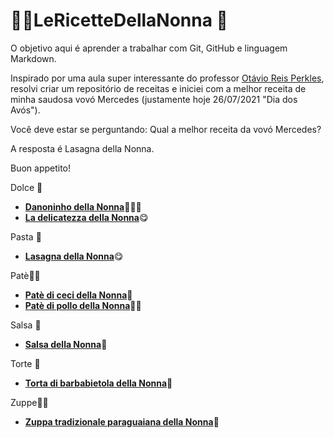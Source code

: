 # :woman_cook:LeRicetteDellaNonna :older_woman:

O objetivo aqui é aprender a trabalhar com Git, GitHub e linguagem Markdown.

Inspirado por uma aula super interessante do professor [Otávio Reis Perkles](https://github.com/Perkles), resolvi criar um repositório de receitas e iniciei com a melhor receita de minha saudosa vovó Mercedes (justamente hoje 26/07/2021 "Dia dos Avós").

Você deve estar se perguntando: Qual a melhor receita da vovó Mercedes?

A resposta é Lasagna della Nonna.

Buon appetito!

Dolce :cake:

* [**Danoninho della Nonna**](https://github.com/CristiamVasques/LeRicetteDellaNonna/tree/main/Ricette/DanoninhoDellaNonna.md):strawberry::banana::coconut:
* [**La delicatezza della Nonna**](https://github.com/CristiamVasques/LeRicetteDellaNonna/tree/main/Ricette/LaDelicatezzaDellaNonna.md):yum:

Pasta :spaghetti:

* [**Lasagna della Nonna**](https://github.com/CristiamVasques/LeRicetteDellaNonna/tree/main/Ricette/LasagnaDellaNonna.md):yum:

Patè:bowl_with_spoon::bread:

- [**Patè di ceci della Nonna**](https://github.com/CristiamVasques/LeRicetteDellaNonna/tree/main/Ricette/PatèDiCeciDellaNonna.md):bowl_with_spoon:
- [**Patè di pollo della Nonna**](https://github.com/CristiamVasques/LeRicetteDellaNonna/tree/main/Ricette/PatèDiPolloDellaNonna.md):bowl_with_spoon::chicken:

Salsa :tomato:

* [**Salsa della Nonna**](https://github.com/CristiamVasques/LeRicetteDellaNonna/tree/main/Ricette/SalsaDellaNonna.md):tomato:

Torte :cake:

- [**Torta di barbabietola della Nonna**](https://github.com/CristiamVasques/LeRicetteDellaNonna/tree/main/Ricette/TortaDiBarbabietolaDellaNonna.md):cake:

Zuppe:bowl_with_spoon::bread:

- [**Zuppa tradizionale paraguaiana della Nonna**](https://github.com/CristiamVasques/LeRicetteDellaNonna/tree/main/Ricette/ZuppaTradizionaleParaguaianaDellaNonna.md):bowl_with_spoon:
